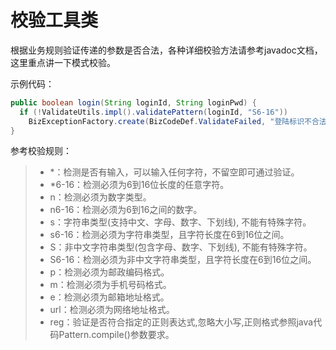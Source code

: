 # 校验工具类

根据业务规则验证传递的参数是否合法，各种详细校验方法请参考javadoc文档，这里重点讲一下模式校验。

示例代码：

```java
public boolean login(String loginId, String loginPwd) {
  if (!ValidateUtils.impl().validatePattern(loginId, "S6-16"))
    BizExceptionFactory.create(BizCodeDef.ValidateFailed, "登陆标识不合法！");
}
```

参考校验规则：
> * *：检测是否有输入，可以输入任何字符，不留空即可通过验证。
> * *6-16：检测必须为6到16位长度的任意字符。
> * n：检测必须为数字类型。
> * n6-16：检测必须为6到16之间的数字。
> * s：字符串类型(支持中文、字母、数字、下划线), 不能有特殊字符。
> * s6-16：检测必须为字符串类型，且字符长度在6到16位之间。
> * S：非中文字符串类型(包含字母、数字、下划线), 不能有特殊字符。
> * S6-16：检测必须为非中文字符串类型，且字符长度在6到16位之间。
> * p：检测必须为邮政编码格式。
> * m：检测必须为手机号码格式。
> * e：检测必须为邮箱地址格式。
> * url：检测必须为网络地址格式。
> * reg：验证是否符合指定的正则表达式,忽略大小写,正则格式参照java代码Pattern.compile()参数要求。